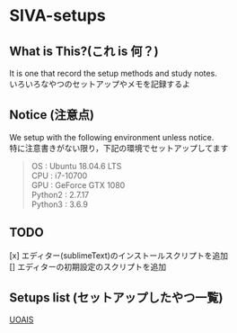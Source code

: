 # SIVA-setups

## What is This?(これ is 何？)
It is one that record the setup methods and study notes.  
いろいろなやつのセットアップやメモを記録するよ

## Notice (注意点)
We setup with the following environment unless notice.  
特に注意書きがない限り，下記の環境でセットアップしてます

> OS : Ubuntu 18.04.6 LTS  
> CPU : i7-10700  
> GPU : GeForce GTX 1080  
> Python2 : 2.7.17  
> Python3 : 3.6.9

## TODO
[x] エディター(sublimeText)のインストールスクリプトを追加  
[] エディターの初期設定のスクリプトを追加 


## Setups list (セットアップしたやつ一覧)
[UOAIS](/UOAIS/UOAIS_setup.md)
